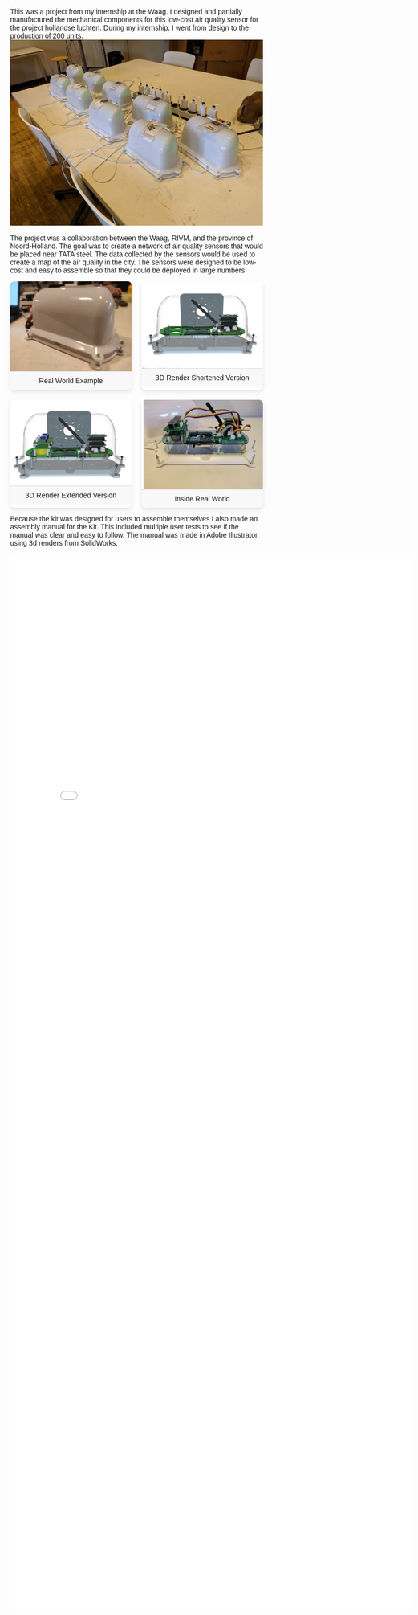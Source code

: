 This was a project from my internship at the Waag. I designed and partially manufactured the mechanical components for this low-cost air quality sensor for the project [hollandse luchten](https://hollandse-luchten.org/). During my internship, I went from design to the production of 200 units. 
![alt text](image_21.png)

The project was a collaboration between the Waag, RIVM, and the province of Noord-Holland. The goal was to create a network of air quality sensors that would be placed near TATA steel. The data collected by the sensors would be used to create a map of the air quality in the city. The sensors were designed to be low-cost and easy to assemble so that they could be deployed in large numbers.

<!DOCTYPE html>
<html lang="en">
<head>
    <meta charset="UTF-8">
    <meta name="viewport" content="width=device-width, initial-scale=1.0">
    <title>Image Layout</title>
    <style>
        body {
            font-family: Arial, sans-serif;
            margin: 20px;
        }
        .container {
            display: flex;
            flex-wrap: wrap;
            gap: 20px;
        }
        .image-box {
            flex: 1 1 calc(50% - 20px);
            box-shadow: 0 4px 8px rgba(0, 0, 0, 0.1);
            border-radius: 8px;
            overflow: hidden;
            text-align: center;
        }
        .image-box img {
            width: 100%;
            height: auto;
            display: block;
        }
        .caption {
            padding: 10px;
            background-color: #f8f8f8;
            border-top: 1px solid #ddd;
        }
    </style>
</head>
<body>
    <div class="container">
        <div class="image-box">
            <img src="image_16.png" alt="real world example">
            <div class="caption">Real World Example</div>
        </div>
        <div class="image-box">
            <img src="image_17.png" alt="3d render shortened version">
            <div class="caption">3D Render Shortened Version</div>
        </div>
        <div class="image-box">
            <img src="image_18.png" alt="3d render extended version">
            <div class="caption">3D Render Extended Version</div>
        </div>
        <div class="image-box">
            <img src="image_20.png" alt="Inside real world">
            <div class="caption">Inside Real World</div>
        </div>
    </div>

Because the kit was designed for users to assemble themselves I also made an assembly manual for the Kit. This included multiple user tests to see if the manual was clear and easy to follow. The manual was made in Adobe Illustrator, using 3d renders from SolidWorks.

<embed src="manual_0506_test_read (1).pdf" width="800px" height="2100px" />

</body>
</html>

